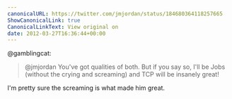 ```yaml
---
canonicalURL: https://twitter.com/jmjordan/status/184680364118257665
ShowCanonicalLink: true
CanonicalLinkText: View original on
date: 2012-03-27T16:36:44+00:00
---
```

@gamblingcat:

> @jmjordan You've got qualities of both. But if you say so, I'll be Jobs (without the crying and screaming) and TCP will be insanely great!

I'm pretty sure the screaming is what made him great.